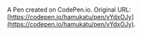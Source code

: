 # 

A Pen created on CodePen.io. Original URL: [https://codepen.io/hamukatu/pen/vYdxOJy](https://codepen.io/hamukatu/pen/vYdxOJy).

